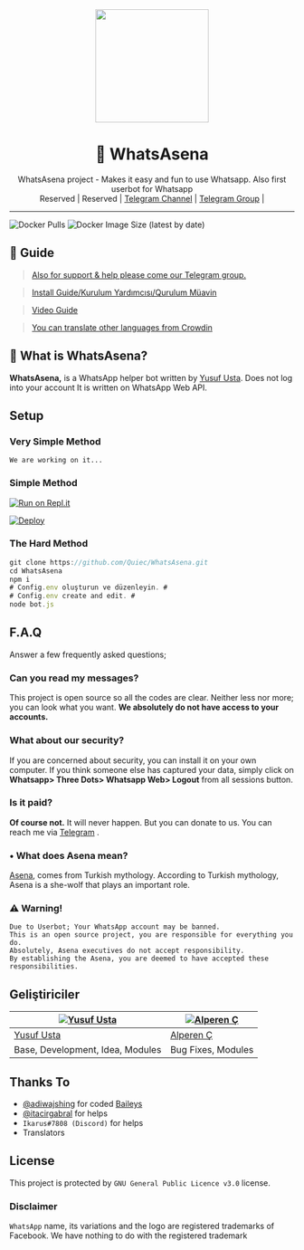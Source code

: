 <div align="center">
  <img src="https://i.hizliresim.com/6Bbj7i.jpg" width="200" height="200">
  <h1>🐺 WhatsAsena</h1>
</div>
<p align="center">
    WhatsAsena project - Makes it easy and fun to use Whatsapp. Also first userbot for Whatsapp
    <br>
        Reserved |
        Reserved |
        <a href="https://t.me/WHATSASENA">Telegram Channel</a> |
        <a href="https://t.me/AsenaSupport">Telegram Group</a> |
    <br>
</p>

----
![Docker Pulls](https://img.shields.io/docker/pulls/fusuf/whatsasena?style=flat-square) ![Docker Image Size (latest by date)](https://img.shields.io/docker/image-size/fusuf/whatsasena?style=flat-square)

## 📢 Guide
> [Also for support & help please come our Telegram group.](https://t.me/AsenaSupport)

> [Install Guide/Kurulum Yardımcısı/Qurulum Müavin](https://github.com/Quiec/WhatsAsena/wiki)

> [Video Guide](https://www.youtube.com/watch?v=029KmetlKPU)

> [You can translate other languages from Crowdin](https://crowdin.com/project/whatsasena)

## 🔎 What is WhatsAsena?
**WhatsAsena,** is a WhatsApp helper bot written by [Yusuf Usta](https://github.com/Quiec). Does not log into your account It is written on WhatsApp Web API.

## Setup
### Very Simple Method
`We are working on it...`

### Simple Method
[![Run on Repl.it](https://repl.it/badge/github/Quiec/whatsasena)](https://repl.it/@doggycheems/whatsasena)

[![Deploy](https://www.herokucdn.com/deploy/button.svg)](https://heroku.com/deploy?template=https://github.com/Doggycheems/doggywhatsapp)

### The Hard Method
```js
git clone https://github.com/Quiec/WhatsAsena.git
cd WhatsAsena
npm i
# Config.env oluşturun ve düzenleyin. #
# Config.env create and edit. #
node bot.js
```

## F.A.Q
Answer a few frequently asked questions;
### Can you read my messages?
This project is open source so all the codes are clear. Neither less nor more; you can look what you want. **We absolutely do not have access to your accounts.**

### What about our security?
If you are concerned about security, you can install it on your own computer. If you think someone else has captured your data, simply click on **Whatsapp> Three Dots> Whatsapp Web> Logout** from all sessions button.

### Is it paid?
**Of course not.** It will never happen. But you can donate to us. You can reach me via [Telegram](https://t.me/fusuf) .

### • What does Asena mean?
[Asena](https://tr.wikipedia.org/wiki/Asena), comes from Turkish mythology. According to Turkish mythology, Asena is a she-wolf that plays an important role.

### ⚠️ Warning! 
```
Due to Userbot; Your WhatsApp account may be banned.
This is an open source project, you are responsible for everything you do. 
Absolutely, Asena executives do not accept responsibility.
By establishing the Asena, you are deemed to have accepted these responsibilities.
```

## Geliştiriciler

[![Yusuf Usta](https://github.com/quiec.png?size=100)](https://quiec.tech) | [![Alperen Ç](https://github.com/xacnio.png?size=100)](https://github.com/xacnio)
---|---
[Yusuf Usta](https://t.me/fusuf) | [Alperen Ç](https://t.me/xacnio)
Base, Development, Idea, Modules |  Bug Fixes, Modules

## Thanks To
- [@adiwajshing](https://github.com/adiwajshing) for coded [Baileys](https://github.com/adiwajshing/Baileys) 
- [@itacirgabral](https://github.com/itacirgabral) for helps
- `Ikarus#7808 (Discord)` for helps
- Translators

## License
This project is protected by `GNU General Public Licence v3.0` license.

### Disclaimer
`WhatsApp` name, its variations and the logo are registered trademarks of Facebook. We have nothing to do with the registered trademark
